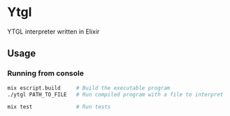 # Ytgl

YTGL interpreter written in Elixir

## Usage

### Running from console

```bash
mix escript.build     # Build the executable program
./ytgl PATH_TO_FILE   # Run compiled program with a file to interpret
```

```bash
mix test              # Run tests
```
